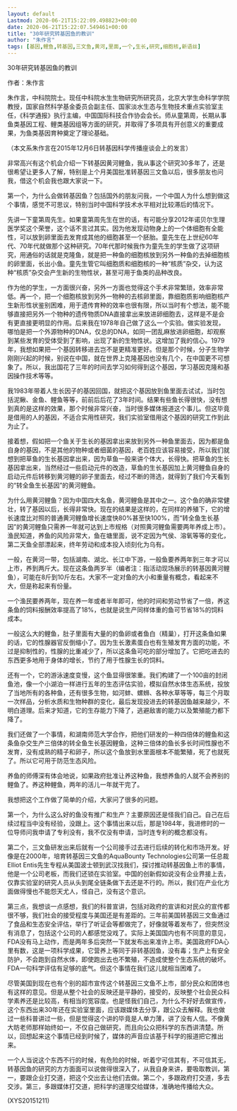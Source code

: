 ```yaml
---
layout: default
Lastmod: 2020-06-21T15:22:09.498823+00:00
date: 2020-06-21T15:22:07.549461+00:00
title: "30年研究转基因鱼的教训"
author: "朱作言"
tags: [基因,鲤鱼,转基因,三文鱼,黄河,里面,一个,生长,研究,细胞核,新语丝]
---
```


30年研究转基因鱼的教训

作者：朱作言

朱作言，中科院院士。现任中科院水生生物研究所研究员，北京大学生命科学学院教授，国家自然科学基金委员会副主任、国家淡水生态与生物技术重点实验室主任，《科学通报》执行主编，中国国际科技合作协会会长。师从童第周，长期从事鱼类基因工程、鲤类基因组等方面的研究，并取得了多项具有开创意义的重要成果，为鱼类基因育种奠定了理论基础。

（本文系朱作言在2015年12月6日转基因科学传播座谈会上的发言）

非常高兴有这个机会介绍一下转基因黄河鲤鱼，我从事这个研究30多年了，还是很希望让更多人了解，特别是上个月美国批准转基因三文鱼以后，很多朋友也问我，借这个机会我也跟大家说一下。

第一个，为什么会做转基因鱼？包括国外的朋友问我，一个中国人为什么想到做这个事情，感觉不可思议，特别当时中国科学技术水平相对比较滞后的情况下。

先讲一下童第周先生。如果童第周先生在世的话，有可能分享2012年诺贝尔生理医学奖这个荣誉，这个话不言过其实。因为他发现动物身上的一个体细胞有全能性，可以放到卵里面去发育成其他的细胞甚至一个胚胎。童先生在上世纪60年代、70年代就做那个这种研究。70年代那时候我作为童先生的学生做了这项研究，用通俗的话就是克隆鱼，就是把一种鱼的细胞核放到另外一种鱼的去掉细胞核的卵里面，长出小鱼。童先生管它叫细胞质和细胞核的一种“核质”杂交，认为这种“核质”杂交会产生新的生物性状，甚至可用于鱼类的品种改良。

作为他的学生，一方面很兴奋，另外一方面也觉得这个手术非常繁琐，效率非常低。再一个，把一个细胞核放到另外一物种的去核卵里面，靠细胞质影响细胞核产生新形性状鉴别困难，用于遗传育种的效率也很有限，所以当时有个想法，能不能够直接把另外一个物种的遗传物质DNA直接拿出来放进卵细胞去，这样是不是会有更直接更明显的作用。后来我在1978年自己做了这么一个实验。做实验发现，哪怕是把一个外源物种的DNA，仅总的DNA，如同一团乱麻放进卵细胞，却观察到某些发育的受体受到了影响，出现了新的生物性状。这增加了我的信心。1979年，我想如果把一个基因转移进去岂不是更精准更好。但是那个时候，分子生物学刚刚兴起的时候，别说在中国，就在世界上克隆基因也没有几个，在中国更不可想象了。所以，我出国花了三年的时间去学习如何得到这个基因，学习基因克隆和基因操作技术等等。

我1983年带着人生长因子的基因回国，就把这个基因放到鱼里面去试试，当时包括泥鳅、金鱼、鲤鱼等等，前前后后花了3年时间。结果有些鱼长得很快，没有想到真的是这样的效果，那个时候非常兴奋，当时很多媒体报道这个事儿。但这毕竟是借用的人的基因，不适合实用性研究，我们实验室借用这个基因的研究工作到此为止了。

接着想，假如把一个鱼关于生长的基因拿出来放到另外一种鱼里面去，因为都是鱼自身的基因，不是其他的物种或者细菌的基因，老百姓应该容易接受，所以我们就想到把草鱼的生长基因拿出来，因为草鱼一般来讲个体大，长得快。把草鱼的生长基因拿出来，当然经过一些启动元件的改造，草鱼的生长基因加上黄河鲤鱼自身的启动元件后转移到黄河鲤的卵子里面去，经过不断的筛选，就得到了我们今天看到的“转全鱼生长基因”的黄河鲤鱼。

为什么用黄河鲤鱼？因为中国四大名鱼，黄河鲤鱼是其中之一。这个鱼的确非常健壮，转了基因以后，长得非常快。现在的结果是这样的，在同样的养殖下，它的增长速度比对照的普通黄河鲤鱼增长速度快80%甚至快100%，而“转全鱼生长基因”的黄河鲤鱼只需养一年就可达到上市规格（对照黄河鲤鱼需要两年养成上市）。渔民知道，养鱼的风险非常大，鱼在塘里面，说不定因为气侯、溶氧等等的变化，第二天鱼全部漂起来，终年劳动和成本投入顷刻化为乌有。

一般，在黄河一带，包括湖南、湖北、长江中下游，一般鱼要养两年到三年才可以上市，养到两斤大。现在这条鱼两岁半（编者注：指活动现场展示的转基因黄河鲤鱼），可能在8斤到10斤左右。大家不一定对鱼的大小和重量有概念，看起来不大，但是称起来有份量。

一个渔民要养两年，现在养一年或者半年即可，他的时间和劳动节省了一倍，养这条鱼的饲料报酬效率提高了18%，也就是说生产同样体重的鱼可节省18%的饲料成本。

一般这么大的鲤鱼，肚子里面有大量的的鱼卵或者鱼白（精巢），打开这条鱼如果的话，它的性腺器官反倒缩小了。因为生长激素蛋白也有生殖发育方面的功能，不过是抑制性的，性腺的比重减少了，所以这条鱼可吃的部分增加了。它把吃进去的东西更多地用于身体的增长，节约了用于性腺生长的饲料。

还有一个，它的游泳速度变慢，这个鱼显得很笨重。我们构建了一个100亩的封闭鱼池，像一个小湖泊一样进行五年的生态评估实验，模拟自然水体生态系统，投放了当地所有的各种鱼，还有很多生物，如河蚌、螺蛳、各种水草等等，每三个月取一次样品，分析水质和生物种群的变化，最后发现投进去的转基因鱼越来越少，不明白道理。后来才知道，它的生存能力下降了，逃避敌害的能力以及繁殖能力都下降了。

我们还做了一个事情，和湖南师范大学合作，把他们研发的一种四倍体的鲤鱼和这条鱼杂交生产三倍体的转全鱼生长基因鲤鱼，这种三倍体的鱼长多长时间性腺也不发育，没有成熟的精子和卵子，所以这个鱼放到水里面根本不能繁殖，死了也就死了。所以它可用于防范生态风险。

养鱼的师傅深有体会地说，如果政府批准让养这种鱼，我想养鱼的人就不会养别的鲤鱼了。养这种鲤鱼，两年的活儿一年就干完了。

我想把这个工作做了简单的介绍，大家问了很多的问题。

第一个，为什么这么好的鱼没有推广和生产？主要原因还是怪我们自己。自己在后续过程当中没有经验，没跟上。这个事情出来以后，那是1984年，我进修时的一位导师问我申请了专利没有，我不仅没有申请，当时连专利的概念都没有。

第二个，三文鱼研发出来后就有一个公司接手过去进行后续的转化和市场开发。好像是在2000年，培育转基因三文鱼的AquaBounty Technologies公司第一任总裁Elliot Entis先生专程从美国波士顿到武汉找我们，探讨推动转基因鱼上市的事情，他是一个公司老板，而我们还锁在实验室。中国的创新假如说没有企业界接上去，仅靠实验室的研究人员从头到尾全链条做下去还是不行的。所以，我们在产业化方面做得慢也不能怨天尤人，怪自己，没有这个意识。

第三点，我想谈一点感想，我们的科普宣讲，包括对政府的宣讲和对民众的宣传都很不够，我们社会的接受程度与美国还是有差距的。三年前美国转基因三文鱼通过了食品和生态安全评估，举行了听证会等都做完了，好像就等着发布了，但突然没有消息了，包括这个公司的人都感觉没戏了。实际上美国国内也有不同意的意见，FDA没有马上动作，而是两年多后突然一下就发布出来准许上市。美国政府FDA心里有数，这是一项科学成果，它营养上等同于非转基因鱼，没有毒；生产上有安全防护，不会跑到自然水体，即使跑出去也不繁殖，不造成使整个生态系统的破坏。FDA一句科学评估有足够的底气。但这个事情在我们这儿就相当困难了。

尽管美国到现在也有个别的超市宣传这个转基因三文鱼不上市，部分民众和团体也有这样的意见。但是从整个社会的反映还是平静的，接受的，反映整个社会民众科学素养还是比较高，有相当的宽容度。也是怪我们自己，为什么不好好去做宣传，这个东西出来30年还在实验室里面，应该跟媒体去分享，跟公众去解释。我也做过一些科普讲过一些，但是觉得这个讲的毕竟是人单力薄，讲了没有人信。不像黄大昉老师那样始终如一，不仅自己做研究，而且向公众把科学的东西讲清楚。所以，回想起来这个事情已经到时候了，媒体的声音应该基于科学的报道把它推出来。

一个人当说这个东西不行的时候，有危险的时候，听着宁可信其有，不可信其无，转基因鱼的研究的方方面面可以说做得很深入了，从我自身来讲，要吸取教训，第一，要跟企业打交道，把这个交出去让他们去做。第二个，多跟政府打交道，多去交涉。第三，多跟媒体打交道，把科学的道理交给媒体，准确地传播给大众。

(XYS20151211)

